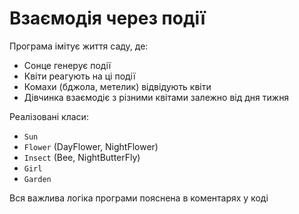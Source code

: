 # Взаємодія через події

Програма імітує життя саду, де:
- Сонце генерує події
- Квіти реагують на ці події
- Комахи (бджола, метелик) відвідують квіти
- Дівчинка взаємодіє з різними квітами залежно від дня тижня

Реалізовані класи:
- `Sun`
- `Flower` (DayFlower, NightFlower) 
- `Insect` (Bee, NightButterFly) 
- `Girl`
- `Garden`

Вся важлива логіка програми пояснена в коментарях у коді
